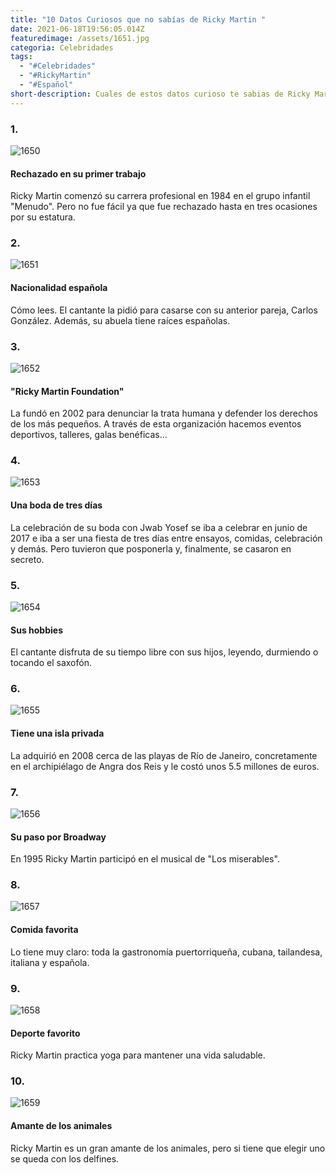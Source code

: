 ```yaml
---
title: "10 Datos Curiosos que no sabías de Ricky Martin "
date: 2021-06-18T19:56:05.014Z
featuredimage: /assets/1651.jpg
categoria: Celebridades
tags:
  - "#Celebridades"
  - "#RickyMartin"
  - "#Español"
short-description: Cuales de estos datos curioso te sabias de Ricky Martin
---
```

### 1.

![1650](/assets/1650.jpg "1650")

#### Rechazado en su primer trabajo


Ricky Martin comenzó su carrera profesional en 1984 en el grupo infantil "Menudo". Pero no fue fácil ya que fue rechazado hasta en tres ocasiones por su estatura.

### 2.

![1651](/assets/1651.jpg "1651")

#### Nacionalidad española


Cómo lees. El cantante la pidió para casarse con su anterior pareja, Carlos González. Además, su abuela tiene raíces españolas.

### 3.

![1652](/assets/1652.png "1652")

#### "Ricky Martin Foundation"


La fundó en 2002 para denunciar la trata humana y defender los derechos de los más pequeños. A través de esta organización hacemos eventos deportivos, talleres, galas benéficas…

### 4.

![1653](/assets/1653.jpg "1653")

#### Una boda de tres días


La celebración de su boda con Jwab Yosef se iba a celebrar en junio de 2017 e iba a ser una fiesta de tres días entre ensayos, comidas, celebración y demás. Pero tuvieron que posponerla y, finalmente, se casaron en secreto.

### 5.

![1654](/assets/1654.jpg "1654")

#### Sus hobbies


El cantante disfruta de su tiempo libre con sus hijos, leyendo, durmiendo o tocando el saxofón.

### 6.

![1655](/assets/1655.jpg "1655")

#### Tiene una isla privada


La adquirió en 2008 cerca de las playas de Río de Janeiro, concretamente en el archipiélago de Angra dos Reis y le costó unos 5.5 millones de euros.

### 7.

![1656](/assets/1656.jpg "1656")

#### Su paso por Broadway


En 1995 Ricky Martin participó en el musical de "Los miserables".

### 8.

![1657](/assets/1657.jpg "1657")

#### Comida favorita


Lo tiene muy claro: toda la gastronomía puertorriqueña, cubana, tailandesa, italiana y española.

### 9.

![1658](/assets/1658.jpg "1658")

#### Deporte favorito


Ricky Martin practica yoga para mantener una vida saludable.

### 10.

![1659](/assets/1659.jpg "1659")

#### Amante de los animales


Ricky Martin es un gran amante de los animales, pero si tiene que elegir uno se queda con los delfines.